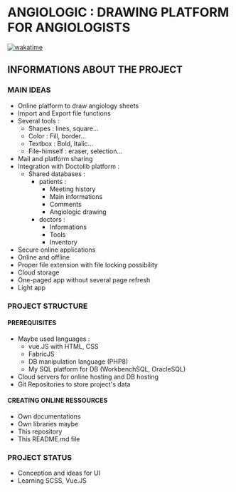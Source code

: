# ANGIOLOGIC : DRAWING PLATFORM FOR ANGIOLOGISTS
[![wakatime](https://wakatime.com/badge/user/bd983427-c491-4a42-8cb8-c95de187e70a/project/ada7401b-4388-42b4-a059-f93d5501915b.svg)](https://wakatime.com/badge/user/bd983427-c491-4a42-8cb8-c95de187e70a/project/ada7401b-4388-42b4-a059-f93d5501915b)
## INFORMATIONS ABOUT THE PROJECT  
### MAIN IDEAS  
- Online platform to draw angiology sheets
- Import and Export file functions
- Several tools :
    - Shapes : lines, square...
    - Color : Fill, border...
    - Textbox : Bold, Italic...
    - File-himself : eraser, selection...
- Mail and platform sharing
- Integration with Doctolib platform :
    - Shared databases : 
        - patients :
            - Meeting history
            - Main informations
            - Comments
            - Angiologic drawing 
        - doctors :
            - Informations
            - Tools
            - Inventory
- Secure online applications
- Online and offline
- Proper file extension with file locking possibility 
- Cloud storage
- One-paged app without several page refresh
- Light app
### PROJECT STRUCTURE
#### PREREQUISITES
- Maybe used languages :
    - vue.JS with HTML, CSS
    - FabricJS
    - DB manipulation language (PHP8)
    - My SQL platform for DB (WorkbenchSQL, OracleSQL)
- Cloud servers for online hosting and DB hosting
- Git Repositories to store project's data
#### CREATING ONLINE RESSOURCES
- Own documentations
- Own libraries maybe
- This repository
- This README.md file
### PROJECT STATUS  
- Conception and ideas for UI  
- Learning SCSS, Vue.JS
